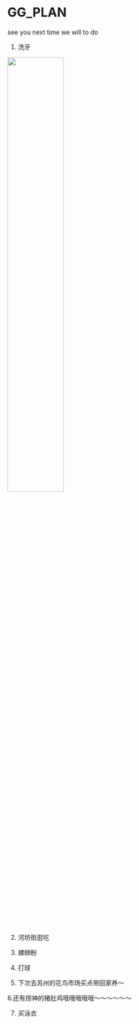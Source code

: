 # GG_PLAN
see you next time we will to do
1. 洗牙
  <img src="https://user-images.githubusercontent.com/12573485/163556955-baa81570-3c1a-4a8a-9308-a6ae69d4cfdb.png"   width="50%" height="50%">  
  
2. 河坊街逛吃  

3. 螺蛳粉 
 
4. 打球  

5. 下次去苏州的花鸟市场买点带回家养～ 

6.还有捞神的猪肚鸡哦哦哦哦哦～～～～～～

7. 买泳衣
  
